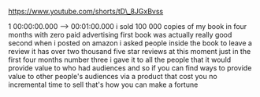 https://www.youtube.com/shorts/tD\_8JGxBvss

1 00:00:00.000 --\> 00:01:00.000 i sold 100 000 copies of my book in
four months with zero paid advertising first book was actually really
good second when i posted on amazon i asked people inside the book to
leave a review it has over two thousand five star reviews at this moment
just in the first four months number three i gave it to all the people
that it would provide value to who had audiences and so if you can find
ways to provide value to other people's audiences via a product that
cost you no incremental time to sell that's how you can make a fortune

